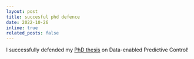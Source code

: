 ```yaml
---
layout: post
title: succesful phd defence
date: 2022-10-26
inline: true
related_posts: false
---
```


I successfully defended my [PhD thesis](https://www.research-collection.ethz.ch/bitstream/handle/20.500.11850/596662/7/Thesis.pdf) on Data-enabled Predictive Control!